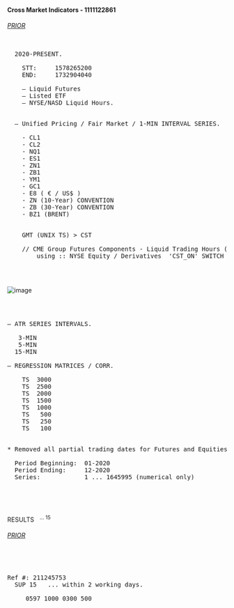 
#### Cross Market Indicators - 1111122861




###### [PRIOR](https://github.com/CTRLcapX/Strategy-Metrics/blob/main/1.%20Backtesting%20Blotter.md)

<pre>

  2020-PRESENT. 
     
    STT:     1578265200
    END:     1732904040
     
    — Liquid Futures 
    — Listed ETF
    — NYSE/NASD Liquid Hours.

  
  — Unified Pricing / Fair Market / 1-MIN INTERVAL SERIES.
  
    - CL1
    - CL2
    - NQ1
    - ES1
    - ZN1
    - ZB1
    - YM1
    - GC1
    - E8 ( € / US$ ) 
    - ZN (10-Year) CONVENTION
    - ZB (30-Year) CONVENTION
    - BZ1 (BRENT)


    GMT (UNIX TS) > CST 
    
    // CME Group Futures Components - Liquid Trading Hours (Sunday - Friday) 
        using :: NYSE Equity / Derivatives  'CST_ON' SWITCH -- Liquid NYSE Trading Hours (8:30 - 3PM CST)

  
  
</pre>



    
![image](https://github.com/user-attachments/assets/fc20c568-2548-4932-bb24-fce3fa193586)



</br>

<pre>

— ATR SERIES INTERVALS.
  
   3-MIN
   5-MIN
  15-MIN

— REGRESSION MATRICES / CORR.

    TS  3000
    TS  2500
    TS  2000
    TS  1500
    TS  1000
    TS   500
    TS   250
    TS   100


* Removed all partial trading dates for Futures and Equities / no gaps.
  
  Period Beginning:  01-2020
  Period Ending:     12-2020
  Series:            1 ... 1645995 (numerical only)
                                   
</pre>


<performance metrics courtesy of compuboxes>
  
</br>

<they are boxes>

<br>


RESULTS <sup> &ensp; ...  15</sup>
###### [PRIOR](https://github.com/CTRLcapX/Strategy-Metrics/blob/main/1.%20Backtesting%20Blotter.md)

</br>


</br>




<pre>
Ref #: 211245753
  SUP 15   ... within 2 working days.
  
     0597 1000 0300 500
  
</pre>
